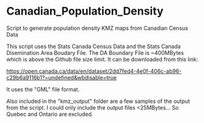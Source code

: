 # Canadian_Population_Density
Script to generate population density KMZ maps from Canadian Census Data


This script uses the Stats Canada Census Data and the Stats Canada Disemination Area Boudary File. 
The DA Boundary File is ~400MBytes which is above the Github file size limit. It can be downloaded from this link:

https://open.canada.ca/data/en/dataset/2dd7fed4-4e0f-406c-ab96-c29b6a9116b1?=undefined&wbdisable=true

It uses the "GML" file format.

Also included in the "kmz_output" folder are a few samples of the output from the script. I could only include the output files <25MBytes... So Quebec and Ontario are excluded.
